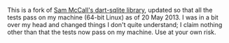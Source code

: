 This is a fork of [Sam McCall's dart-sqlite
library](https://github.com/sam-mccall/dart-sqlite), updated so that
all the tests pass on my machine (64-bit Linux) as of 20 May 2013.  I
was in a bit over my head and changed things I don't quite understand;
I claim nothing other than that the tests now pass on my machine.  Use
at your own risk.
